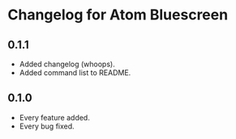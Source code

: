 # Changelog for Atom Bluescreen

## 0.1.1

 * Added changelog (whoops).
 * Added command list to README.

## 0.1.0

 * Every feature added.
 * Every bug fixed.
